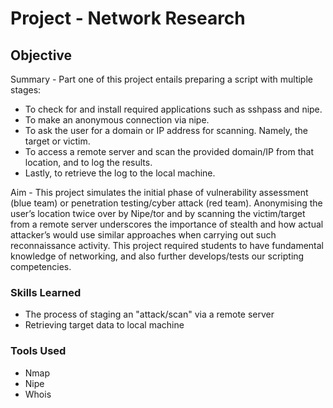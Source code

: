 # Project - Network Research

## Objective
Summary - Part one of this project entails preparing a script with multiple stages:
- To check for and install required applications such as sshpass and nipe. 
- To make an anonymous connection via nipe. 
- To ask the user for a domain or IP address for scanning. Namely, the target or victim. 
- To access a remote server and scan the provided domain/IP from that location, and to log the results. 
- Lastly, to retrieve the log to the local machine. 

Aim - This project simulates the initial phase of vulnerability assessment (blue team) or penetration testing/cyber attack (red team). Anonymising the user’s location twice over by Nipe/tor and by scanning the victim/target from a remote server underscores the importance of stealth and how actual attacker’s would use similar approaches when carrying out such reconnaissance activity. This project required students to have fundamental knowledge of networking, and also further develops/tests our scripting competencies. 

### Skills Learned

- The process of staging an "attack/scan" via a remote server
- Retrieving target data to local machine

### Tools Used

- Nmap
- Nipe
- Whois
